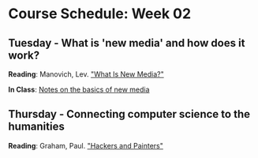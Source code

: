 # Course Schedule: Week 02

## Tuesday - What is 'new media' and how does it work?

__Reading__: Manovich, Lev. ["What Is New Media?"](http://faculty.cua.edu/johnsong/hsct101/readings-pdf/manovich.htm)

__In Class__: [Notes on the basics of new media](notes_new_media.md)

## Thursday - Connecting computer science to the humanities

__Reading__: Graham, Paul. ["Hackers and Painters"](http://www.paulgraham.com/hp.html)